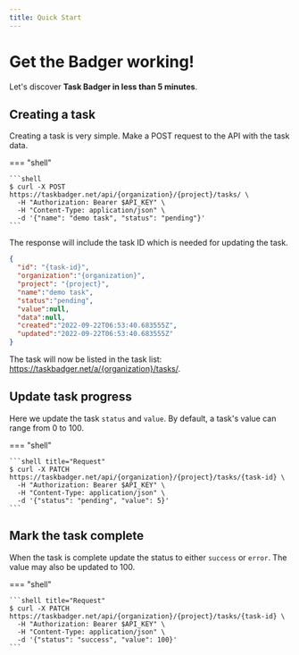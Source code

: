 ```yaml
---
title: Quick Start
---
```

# Get the Badger working!

Let's discover **Task Badger in less than 5 minutes**.

## Creating a task

Creating a task is very simple. Make a POST request to the API with the task
data.

=== "shell"

    ```shell
    $ curl -X POST https://taskbadger.net/api/{organization}/{project}/tasks/ \
      -H "Authorization: Bearer $API_KEY" \
      -H "Content-Type: application/json" \
      -d '{"name": "demo task", "status": "pending"}'
    ```

The response will include the task ID which is needed for updating the task.

```json title="Response"
{
  "id": "{task-id}",
  "organization":"{organization}",
  "project": "{project}",
  "name":"demo task",
  "status":"pending",
  "value":null,
  "data":null,
  "created":"2022-09-22T06:53:40.683555Z",
  "updated":"2022-09-22T06:53:40.683555Z"
}
```

The task will now be listed in the task list: https://taskbadger.net/a/{organization}/tasks/.

## Update task progress

Here we update the task `status` and `value`. By default, a task's value can range from
0 to 100.

=== "shell"
    
    ```shell title="Request"
    $ curl -X PATCH https://taskbadger.net/api/{organization}/{project}/tasks/{task-id} \
      -H "Authorization: Bearer $API_KEY" \
      -H "Content-Type: application/json" \
      -d '{"status": "pending", "value": 5}'
    ```

## Mark the task complete

When the task is complete update the status to either `success` or `error`.
The value may also be updated to 100.

=== "shell"

    ```shell title="Request"
    $ curl -X PATCH https://taskbadger.net/api/{organization}/{project}/tasks/{task-id} \
      -H "Authorization: Bearer $API_KEY" \
      -H "Content-Type: application/json" \
      -d '{"status": "success", "value": 100}'
    ```
